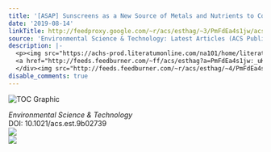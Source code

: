 ```yaml
---
title: '[ASAP] Sunscreens as a New Source of Metals and Nutrients to Coastal Waters'
date: '2019-08-14'
linkTitle: http://feedproxy.google.com/~r/acs/esthag/~3/PmFdEa4s1jw/acs.est.9b02739
source: 'Environmental Science & Technology: Latest Articles (ACS Publications)'
description: |-
  <p><img src="https://achs-prod.literatumonline.com/na101/home/literatum/publisher/achs/journals/content/esthag/0/esthag.ahead-of-print/acs.est.9b02739/20190805/images/medium/es-2019-02739u_0007.gif" alt="TOC Graphic"/></p><div><cite>Environmental Science & Technology</cite></div><div>DOI: 10.1021/acs.est.9b02739</div><div class="feedflare">
  <a href="http://feeds.feedburner.com/~ff/acs/esthag?a=PmFdEa4s1jw:_uKX6fESeLs:yIl2AUoC8zA"><img src="http://feeds.feedburner.com/~ff/acs/esthag?d=yIl2AUoC8zA" border="0"></img></a>
  </div><img src="http://feeds.feedburner.com/~r/acs/esthag/~4/PmFdEa4s1jw" ...
disable_comments: true
---
```

<p><img src="https://achs-prod.literatumonline.com/na101/home/literatum/publisher/achs/journals/content/esthag/0/esthag.ahead-of-print/acs.est.9b02739/20190805/images/medium/es-2019-02739u_0007.gif" alt="TOC Graphic"/></p><div><cite>Environmental Science & Technology</cite></div><div>DOI: 10.1021/acs.est.9b02739</div><div class="feedflare">
<a href="http://feeds.feedburner.com/~ff/acs/esthag?a=PmFdEa4s1jw:_uKX6fESeLs:yIl2AUoC8zA"><img src="http://feeds.feedburner.com/~ff/acs/esthag?d=yIl2AUoC8zA" border="0"></img></a>
</div><img src="http://feeds.feedburner.com/~r/acs/esthag/~4/PmFdEa4s1jw" ...